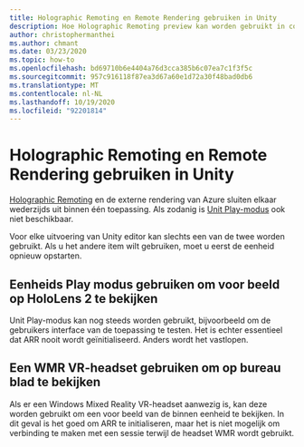 ```yaml
---
title: Holographic Remoting en Remote Rendering gebruiken in Unity
description: Hoe Holographic Remoting preview kan worden gebruikt in combi natie met Azure remote rendering
author: christophermanthei
ms.author: chmant
ms.date: 03/23/2020
ms.topic: how-to
ms.openlocfilehash: bd69710b6e4404a76d3cca385b6c07ea7c1f3f5c
ms.sourcegitcommit: 957c916118f87ea3d67a60e1d72a30f48bad0db6
ms.translationtype: MT
ms.contentlocale: nl-NL
ms.lasthandoff: 10/19/2020
ms.locfileid: "92201814"
---
```

# <a name="use-holographic-remoting-and-remote-rendering-in-unity"></a>Holographic Remoting en Remote Rendering gebruiken in Unity

[Holographic Remoting](/windows/mixed-reality/holographic-remoting-player) en de externe rendering van Azure sluiten elkaar wederzijds uit binnen één toepassing. Als zodanig is [Unit Play-modus](/windows/mixed-reality/unity-play-mode) ook niet beschikbaar.

Voor elke uitvoering van Unity editor kan slechts een van de twee worden gebruikt. Als u het andere item wilt gebruiken, moet u eerst de eenheid opnieuw opstarten.

## <a name="use-unity-play-mode-to-preview-on-hololens-2"></a>Eenheids Play modus gebruiken om voor beeld op HoloLens 2 te bekijken

 Unit Play-modus kan nog steeds worden gebruikt, bijvoorbeeld om de gebruikers interface van de toepassing te testen. Het is echter essentieel dat ARR nooit wordt geïnitialiseerd. Anders wordt het vastlopen.

## <a name="use-a-wmr-vr-headset-to-preview-on-desktop"></a>Een WMR VR-headset gebruiken om op bureau blad te bekijken

Als er een Windows Mixed Reality VR-headset aanwezig is, kan deze worden gebruikt om een voor beeld van de binnen eenheid te bekijken. In dit geval is het goed om ARR te initialiseren, maar het is niet mogelijk om verbinding te maken met een sessie terwijl de headset WMR wordt gebruikt.